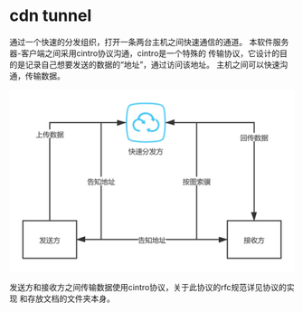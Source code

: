 # cdn tunnel
通过一个快速的分发组织，打开一条两台主机之间快速通信的通道。
本软件服务器-客户端之间采用cintro协议沟通，cintro是一个特殊的
传输协议，它设计的目的是记录自己想要发送的数据的“地址”，通过访问该地址。
主机之间可以快速沟通，传输数据。

![](./传输流程.png)

发送方和接收方之间传输数据使用cintro协议，关于此协议的rfc规范详见协议的实现
和存放文档的文件夹本身。